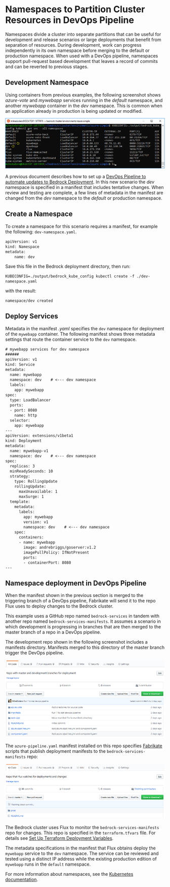 # Namespaces to Partition Cluster Resources in DevOps Pipeline
Namespaces divide a cluster into separate partitions that can be useful for development and release scenarios or large deployments that benefit from separation of resources.  During development, work can progress independently in its own namespace before merging to the default or production namespace.  When used with a DevOps pipeline, namespaces support pull-request based development that leaves a record of commits and can be reverted to previous stages.

## Development Namespace
Using containers from previous examples, the following screenshot shows *azure-vote* and *mywebapp* services running in the *default* namespace, and another *mywebapp* container in the *dev* namespace.  This is common when an application already in production is being updated or modified.

![Namespaces](./images/namespaces1.png)

A previous document describes how to set up a [DevOps Pipeline to automate updates to Bedrock Deployment](README.md).  In this new scenario the *dev* namespace is specified in a manifest that includes tentative changes.  When review and testing are complete, a few lines of metadata in the manifest are changed from the *dev* namespace to the *default* or production namespace.

## Create a Namespace
To create a namespace for this scenario requires a manifest, for example the following: `dev-namespace.yaml`.
```
apiVersion: v1
kind: Namespace
metadata:
    name: dev
```
Save this file in the Bedrock deployment directory, then run: 

```
KUBECONFIG=./output/bedrock_kube_config kubectl create -f ./dev-namespace.yaml
```
with the result:
```
namespace/dev created
```

##  Deploy Services
Metadata in the manifest *.yaml* specifies the `dev` namespace for deployment of the `mywebapp` container.  The following manifest shows three metadata settings that route the container service to the `dev` namespace.  

```
# mywebapp services for dev namespace
######
apiVersion: v1
kind: Service
metadata:
  name: mywebapp
  namespace: dev    # <--- dev namespace
  labels:
    app: mywebapp
spec:
  type: LoadBalancer
  ports:
  - port: 8080
    name: http
  selector:
    app: mywebapp
---
apiVersion: extensions/v1beta1
kind: Deployment
metadata:
  name: mywebapp-v1
  namespace: dev    # <--- dev namespace
spec:
  replicas: 3
  minReadySeconds: 10 
  strategy:
    type: RollingUpdate 
    rollingUpdate:
      maxUnavailable: 1 
      maxSurge: 1 
  template:
    metadata:
      labels:
        app: mywebapp
        version: v1
        namespace: dev    # <--- dev namespace
    spec:
      containers:
      - name: mywebapp
        image: andrebriggs/goserver:v1.2
        imagePullPolicy: IfNotPresent
        ports:
        - containerPort: 8080
---
```

## Namespace deployment in DevOps Pipeline
When the manifest shown in the previous section is merged to the triggering branch of a DevOps pipeline, Fabrikate will send it to the repo Flux uses to deploy changes to the Bedrock cluster.

This example uses a GitHub repo named `bedrock-services` in tandem with another repo named `bedrock-services-manifests`.  It assumes a scenario in which development is progressing in branches that are then merged to the master branch of a repo in a DevOps pipeline.

The development repo shown in the following screenshot includes a manifests directory.  Manifests merged to this directory of the master branch trigger the DevOps pipeline.

![Namespaces-Services-repo](./images/namespaces-services-repo.png)

The `azure-pipeline.yaml` manifest installed on this repo specifies [Fabrikate](../fabrikate/README.md) scripts that publish deployment manifests to the `bedrock-services-manifests` repo:

![Namespaces-Services-Manifests-repo](./images/namespaces-services-manifests-repo.png)

The Bedrock cluster uses Flux to monitor the `bedrock-services-manifests` repo for changes.  This repo is specified in the `terraform.tfvars` file.  For details see [Set Up Terraform Deployment Variables](../azure-simple/README.md#set-up-terraform-deployment-variables).

The metadata specifications in the manifest that Flux obtains deploy the `mywebapp` service to the `dev` namespace.  The service can be reviewed and tested using a distinct IP address while the existing production edition of `mywebapp` runs in the `default` namespace.



For more information about namespaces, see the [Kubernetes documentation](https://kubernetes.io/docs/concepts/overview/working-with-objects/namespaces/).